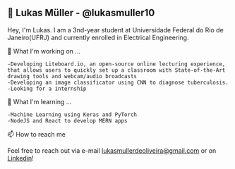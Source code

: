 ## 👋 Lukas Müller - @lukasmuller10
Hey, I'm Lukas. I am a 3nd-year student at Universidade Federal do Rio de Janeiro(UFRJ) and currently enrolled in Electrical Engineering.

🔭 What I'm working on ...

    -Developing Liteboard.io, an open-source online lecturing experience, that allows users to quickly set up a classroom with State-of-the-Art drawing tools and webcam/audio broadcasts
    -Developing an image classificator using CNN to diagnose tuberculosis.
    -Looking for a internship

🌱 What I'm learning ...

    -Machine Learning using Keras and PyTorch
    -NodeJS and React to develop MERN apps

📫 How to reach me

Feel free to reach out via e-mail lukasmullerdeoliveira@gmail.com or on [Linkedin](https://www.linkedin.com/in/lukas-m%C3%BCller-de-oliveira-437b08189/?locale=pt_BR)!
<!--
**lukasmuller10/lukasmuller10** is a ✨ _special_ ✨ repository because its `README.md` (this file) appears on your GitHub profile.

Here are some ideas to get you started:

- 🔭 I’m currently working on ...
- 🌱 I’m currently learning ...
- 👯 I’m looking to collaborate on ...
- 🤔 I’m looking for help with ...
- 💬 Ask me about ...
- 📫 How to reach me: ...
- 😄 Pronouns: ...
- ⚡ Fun fact: ...
-->
